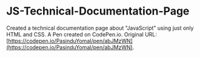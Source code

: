 # JS-Technical-Documentation-Page
Created a technical documentation page about "JavaScript" using just only HTML and CSS. A Pen created on CodePen.io. Original URL: [https://codepen.io/PasinduYomal/pen/abJMzWN](https://codepen.io/PasinduYomal/pen/abJMzWN).
